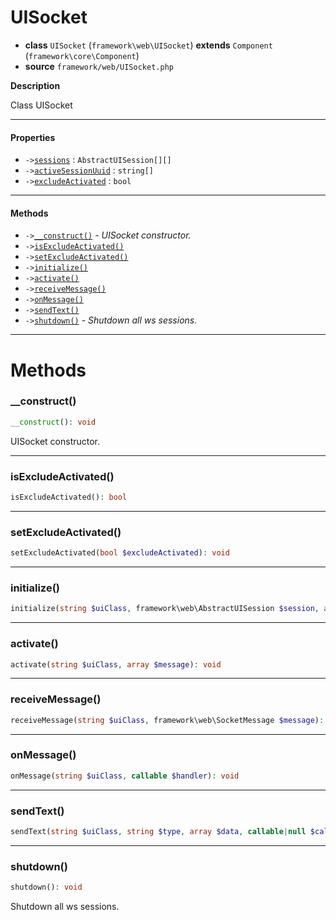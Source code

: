 # UISocket

- **class** `UISocket` (`framework\web\UISocket`) **extends** `Component` (`framework\core\Component`)
- **source** `framework/web/UISocket.php`

**Description**

Class UISocket

---

#### Properties

- `->`[`sessions`](#prop-sessions) : `AbstractUISession[][]`
- `->`[`activeSessionUuid`](#prop-activesessionuuid) : `string[]`
- `->`[`excludeActivated`](#prop-excludeactivated) : `bool`

---

#### Methods

- `->`[`__construct()`](#method-__construct) - _UISocket constructor._
- `->`[`isExcludeActivated()`](#method-isexcludeactivated)
- `->`[`setExcludeActivated()`](#method-setexcludeactivated)
- `->`[`initialize()`](#method-initialize)
- `->`[`activate()`](#method-activate)
- `->`[`receiveMessage()`](#method-receivemessage)
- `->`[`onMessage()`](#method-onmessage)
- `->`[`sendText()`](#method-sendtext)
- `->`[`shutdown()`](#method-shutdown) - _Shutdown all ws sessions._

---
# Methods

<a name="method-__construct"></a>

### __construct()
```php
__construct(): void
```
UISocket constructor.

---

<a name="method-isexcludeactivated"></a>

### isExcludeActivated()
```php
isExcludeActivated(): bool
```

---

<a name="method-setexcludeactivated"></a>

### setExcludeActivated()
```php
setExcludeActivated(bool $excludeActivated): void
```

---

<a name="method-initialize"></a>

### initialize()
```php
initialize(string $uiClass, framework\web\AbstractUISession $session, array $message): void
```

---

<a name="method-activate"></a>

### activate()
```php
activate(string $uiClass, array $message): void
```

---

<a name="method-receivemessage"></a>

### receiveMessage()
```php
receiveMessage(string $uiClass, framework\web\SocketMessage $message): void
```

---

<a name="method-onmessage"></a>

### onMessage()
```php
onMessage(string $uiClass, callable $handler): void
```

---

<a name="method-sendtext"></a>

### sendText()
```php
sendText(string $uiClass, string $type, array $data, callable|null $callback): void
```

---

<a name="method-shutdown"></a>

### shutdown()
```php
shutdown(): void
```
Shutdown all ws sessions.